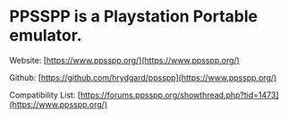 # PPSSPP is a Playstation Portable emulator.

Website: [https://www.ppsspp.org/](https://www.ppsspp.org/)

Github: [https://github.com/hrydgard/ppsspp](https://www.ppsspp.org/)

Compatibility List: [https://forums.ppsspp.org/showthread.php?tid=1473](https://www.ppsspp.org/)
